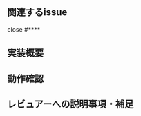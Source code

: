 ## 関連するissue

close #****

## 実装概要

<!-- PRの概要を簡潔に説明してください -->

## 動作確認


## レビュアーへの説明事項・補足


<!-- レビューリクエスト後は、Slackでもメンションしてお願いすることを推奨します。 -->